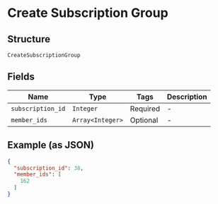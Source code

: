 
# Create Subscription Group

## Structure

`CreateSubscriptionGroup`

## Fields

| Name | Type | Tags | Description |
|  --- | --- | --- | --- |
| `subscription_id` | `Integer` | Required | - |
| `member_ids` | `Array<Integer>` | Optional | - |

## Example (as JSON)

```json
{
  "subscription_id": 38,
  "member_ids": [
    162
  ]
}
```

